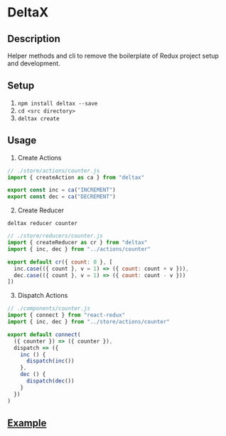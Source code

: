 # DeltaX

## Description

Helper methods and cli to remove the boilerplate of Redux project setup and development.

## Setup

1. `npm install deltax --save`
2. `cd <src directory>`
3. `deltax create`

## Usage

1. Create Actions

```js
// ./store/actions/counter.js
import { createAction as ca } from "deltax"

export const inc = ca("INCREMENT")
export const dec = ca("DECREMENT")
```

2. Create Reducer

  `deltax reducer counter`

```js
// ./store/reducers/counter.js
import { createReducer as cr } from "deltax"
import { inc, dec } from "../actions/counter"

export default cr({ count: 0 }, [
  inc.case(({ count }, v = 1) => ({ count: count + v })),
  dec.case(({ count }, v = 1) => ({ count: count - v }))
])

```

3. Dispatch Actions

```js
// ./components/counter.js
import { connect } from "react-redux"
import { inc, dec } from "../store/actions/counter"

export default connect(
  ({ counter }) => ({ counter }),
  dispatch => ({
    inc () {
      dispatch(inc())
    },
    dec () {
      dispatch(dec())
    }
  })
)
```

## [Example](/example.js)
